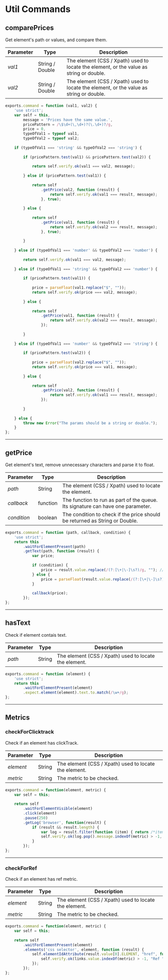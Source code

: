 # Util Commands

## comparePrices
Get element's path or values, and compare them.

Parameter | Type | Description
--- | --- | ---
*val1* | String / Double | The element (CSS / Xpath) used to locate the element, or the value as string or double.
*val2* | String / Double | The element (CSS / Xpath) used to locate the element, or the value as string or double.

```javascript
exports.command = function (val1, val2) {
    'use strict';
    var self = this,
        message = 'Prices have the same value.',
        pricePattern = /\$\d+(\,\d+)?(\.\d+)?/g,
        price = 0,
        typeOfVal1 = typeof val1,
        typeOfVal2 = typeof val2;
    
    if (typeOfVal1 === 'string' && typeOfVal2 === 'string') {
        
        if (pricePattern.test(val1) && pricePattern.test(val2)) {
            
            return self.verify.ok(val1 === val2, message);
            
        } else if (pricePattern.test(val1)) {
            
            return self
                .getPrice(val2, function (result) {
                    return self.verify.ok(val1 === result, message);
                }, true);
            
        } else {
            
            return self
                .getPrice(val1, function (result) {
                    return self.verify.ok(val2 === result, message);
                }, true);
            
        }
        
    } else if (typeOfVal1 === 'number' && typeOfVal2 === 'number') {
        
        return self.verify.ok(val1 === val2, message);
        
    } else if (typeOfVal1 === 'string' && typeOfVal2 === 'number') {
        
        if (pricePattern.test(val1)) {
            
            price = parseFloat(val1.replace("$", ""));
            return self.verify.ok(price === val2, message);
            
        } else {
            
            return self
                .getPrice(val1, function (result) {
                    return self.verify.ok(val2 === result, message);
                });
            
        }
        
    } else if (typeOfVal1 === 'number' && typeOfVal2 === 'string') {
        
        if (pricePattern.test(val2)) {
            
            price = parseFloat(val2.replace("$", ""));
            return self.verify.ok(price === val1, message);
            
        } else {
            
            return self
                .getPrice(val2, function (result) {
                    return self.verify.ok(val1 === result, message);
                });
            
        }
        
    } else {
        throw new Error("The params should be a string or double.");
    }
};
```

---

## getPrice
Get element's text, remove unnecessary characters and parse it to float.

Parameter | Type | Description
--- | --- | ---
*path* | String | The element (CSS / Xpath) used to locate the element.
*callback* | function | The function to run as part of the queue. Its signature can have one parameter.
*condition* | boolean | The condition to check if the price should be returned as String or Double.

```javascript
exports.command = function (path, callback, condition) {
    'use strict';
    return this
        .waitForElementPresent(path)
        .getText(path, function (result) {
            var price;
            
            if (condition) {
                price = result.value.replace(/(?:[\+|\-]\s?)/g, ""); //Returns a string containnign price like '$49.50'
            } else {
                price = parseFloat(result.value.replace(/(?:[\+|\-]\s?)?\$/g, "")); //Returns the result as double
            }
            
            callback(price);
        });
};
```

---

## hasText
Check if element contais text.

Parameter | Type | Description
--- | --- | ---
*path* | String | The element (CSS / Xpath) used to locate the element.

```javascript
exports.command = function (element) {
    'use strict';
    return this
        .waitForElementPresent(element)
        .expect.element(element).text.to.match(/\w+/g);
};
```

---

## Metrics
### checkForClicktrack
Check if an element has clickTrack.

Parameter | Type | Description
--- | --- | ---
*element* | String | The element (CSS / Xpath) used to locate the element.
*metric* | String | The metric to be checked.

```javascript
exports.command = function(element, metric) {
	var self = this;
    
	return self
        .waitForElementVisible(element)
        .click(element)
        .pause(250)
        .getLog('browser', function(result) {
            if (result && result.length) {
                var log = result.filter(function (item) { return /*item.level == "INFO" &&*/ item.message.indexOf('clicked=') > -1 || item.message.indexOf('Clicktrack') > -1; });
                self.verify.ok(log.pop().message.indexOf(metric) > -1, "Clicktrack " + metric + " was triggered successfully.");
            }
        });
};
```

---

### checkForRef
Check if an element has ref metric.

Parameter | Type | Description
--- | --- | ---
*element* | String | The element (CSS / Xpath) used to locate the element.
*metric* | String | The metric to be checked.

```javascript
exports.command = function(element, metric) {
	var self = this;
    
	return self
        .waitForElementPresent(element)
        .elements('css selector', element, function (result) {
            self.elementIdAttribute(result.value[0].ELEMENT, "href", function(links) {
                self.verify.ok(links.value.indexOf(metric) > -1, "Ref " + metric + " was located successfully.");
            });
        });
};
```